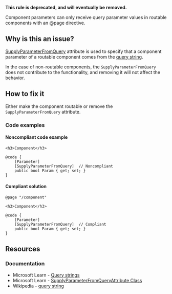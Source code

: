 **This rule is deprecated, and will eventually be removed.**

Component parameters can only receive query parameter values in routable components with an @page directive.

## Why is this an issue?

[SupplyParameterFromQuery](https://learn.microsoft.com/en-us/dotnet/api/microsoft.aspnetcore.components.supplyparameterfromqueryattribute)
attribute is used to specify that a component parameter of a routable component comes from the [query string](https://en.wikipedia.org/wiki/Query_string).

In the case of non-routable components, the `SupplyParameterFromQuery` does not contribute to the functionality, and removing it will
not affect the behavior.

## How to fix it

Either make the component routable or remove the `SupplyParameterFromQuery` attribute.

### Code examples

#### Noncompliant code example

    <h3>Component</h3>
    
    @code {
        [Parameter]
        [SupplyParameterFromQuery]  // Noncompliant
        public bool Param { get; set; }
    }

#### Compliant solution

    @page "/component"
    
    <h3>Component</h3>
    
    @code {
        [Parameter]
        [SupplyParameterFromQuery]  // Compliant
        public bool Param { get; set; }
    }

## Resources

### Documentation

-   Microsoft Learn - [Query strings](https://learn.microsoft.com/en-us/aspnet/core/blazor/fundamentals/routing#query-strings)
-   Microsoft Learn - [SupplyParameterFromQueryAttribute Class](https://learn.microsoft.com/en-us/dotnet/api/microsoft.aspnetcore.components.supplyparameterfromqueryattribute)
-   Wikipedia - [query string](https://en.wikipedia.org/wiki/Query_string)